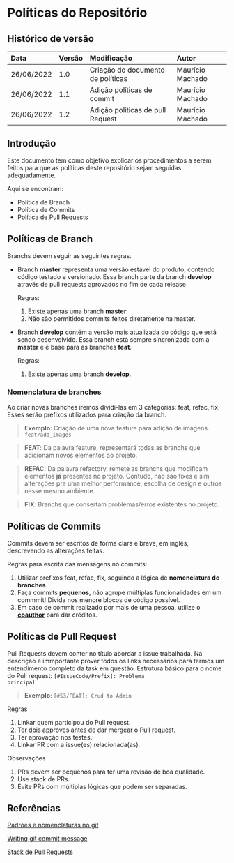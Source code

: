 # Políticas do Repositório

## Histórico de versão

| Data       | Versão | Modificação                       | Autor            |
| :--------- | :----- | :-------------------------------- | :--------------- |
| 26/06/2022 | 1.0    | Criação do documento de políticas | Maurício Machado |
| 26/06/2022 | 1.1    | Adição políticas de commit        | Maurício Machado |
| 26/06/2022 | 1.2    | Adição políticas de pull Request  | Maurício Machado |

## Introdução

Este documento tem como objetivo explicar os procedimentos a serem feitos para que as políticas deste repositório sejam seguidas adequadamente.

Aqui se encontram:

- Política de Branch
- Política de Commits
- Política de Pull Requests

## Políticas de Branch

Branchs devem seguir as seguintes regras.

- Branch **master** representa uma versão estável do produto, contendo código testado e versionado. Essa branch parte da branch **develop** através de pull requests aprovados no fim de cada release

  Regras:

  1. Existe apenas uma branch **master**.
  2. Não são permitidos commits feitos diretamente na master.

- Branch **develop** contém a versão mais atualizada do código que está sendo desenvolvido. Essa branch está sempre sincronizada com a **master** e é base para as branches **feat**.

  Regras:

  1. Existe apenas uma branch **develop**.

### Nomenclatura de branches

Ao criar novas branches iremos dividí-las em 3 categorias: feat, refac, fix. Esses serão prefixos utilizados para criação da branch.

> **Exemplo**: Criação de uma nova feature para adição de imagens. <code>feat/add_images</code>

> **FEAT**: Da palavra feature, representará todas as branchs que adicionam novos elementos ao projeto.

> **REFAC**: Da palavra refactory, remete as branchs que modificam elementos **já** presentes no projeto. Contudo, não são fixes e sim alterações pra uma melhor performance, escolha de design e outros nesse mesmo ambiente.

> **FIX**: Branchs que consertam problemas/erros existentes no projeto.

## Políticas de Commits

Commits devem ser escritos de forma clara e breve, em inglês, descrevendo as alterações feitas.

Regras para escrita das mensagens no commits:

1. Utilizar prefixos feat, refac, fix, seguindo a lógica de **nomenclatura de branches**.
2. Faça commits **pequenos**, não agrupe múltiplas funcionalidades em um commmit! Divida nos menore blocos de código possível.
3. Em caso de commit realizado por mais de uma pessoa, utilize o [**coauthor**](https://docs.github.com/en/pull-requests/committing-changes-to-your-project/creating-and-editing-commits/creating-a-commit-with-multiple-authors) para dar créditos.

## Políticas de Pull Request

Pull Requests devem conter no título abordar a issue trabalhada. Na descrição é immportante prover todos os links necessários para termos um entendimento completo da task em questão.
Estrutura básico para o nome do Pull request: <code>[#IssueCode/Prefix]: Problema principal</code>

> **Exemplo**: <code>[#53/FEAT]: Crud to Admin</code>

Regras

1. Linkar quem participou do Pull request.
2. Ter dois approves antes de dar mergear o Pull request.
3. Ter aprovação nos testes.
4. Linkar PR com a issue(es) relacionada(as).

Observações

1. PRs devem ser pequenos para ter uma revisão de boa qualidade.
2. Use stack de PRs.
3. Evite PRs com múltiplas lógicas que podem ser separadas.

## Referências

[Padrões e nomenclaturas no git](https://www.brunodulcetti.com/padroes-e-nomenclaturas-no-git/)

[Writing git commit message](https://365git.tumblr.com/post/3308646748/writing-git-commit-messages)

[Stack de Pull Requests](https://blog.logrocket.com/using-stacked-pull-requests-in-github/)
